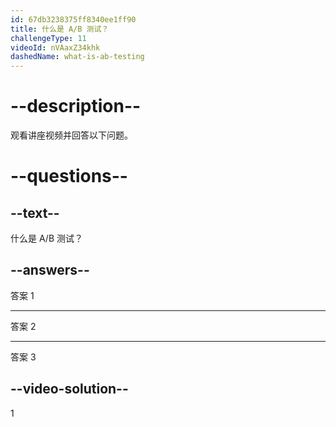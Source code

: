 ```yaml
---
id: 67db3238375ff8340ee1ff90
title: 什么是 A/B 测试？
challengeType: 11
videoId: nVAaxZ34khk
dashedName: what-is-ab-testing
---
```


# --description--

观看讲座视频并回答以下问题。

# --questions--

## --text--

什么是 A/B 测试？

## --answers--

答案 1

---

答案 2

---

答案 3

## --video-solution--

1

